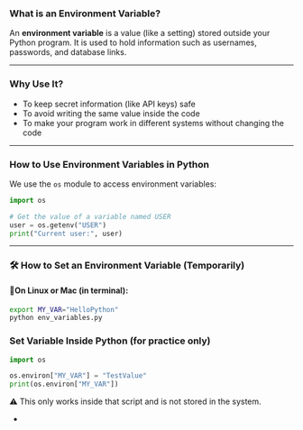 
### What is an Environment Variable?

An **environment variable** is a value (like a setting) stored outside your Python program.
It is used to hold information such as usernames, passwords, and database links.

---

### Why Use It?

* To keep secret information (like API keys) safe
* To avoid writing the same value inside the code
* To make your program work in different systems without changing the code

---
### How to Use Environment Variables in Python

We use the `os` module to access environment variables:

```python
import os

# Get the value of a variable named USER
user = os.getenv("USER")
print("Current user:", user)
```

---

### 🛠️ How to Set an Environment Variable (Temporarily)

#### 🔸On Linux or Mac (in terminal):

```bash
export MY_VAR="HelloPython"
python env_variables.py
```

### Set Variable Inside Python (for practice only)

```python
import os

os.environ["MY_VAR"] = "TestValue"
print(os.environ["MY_VAR"])
```

⚠️ This only works inside that script and is not stored in the system.





-


